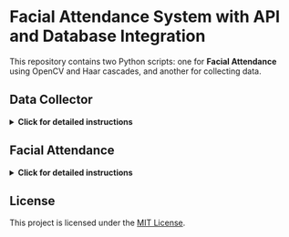 # Facial Attendance System with API and Database Integration

This repository contains two Python scripts: one for **Facial Attendance** using OpenCV and Haar cascades, and another for collecting data.

## Data Collector

<details>
  <summary><strong>Click for detailed instructions</strong></summary>

### Prerequisites

Make sure you have the required dependencies installed by running the following command:

```shell
pip install opencv-python
```

### Instructions

1. Clone or download this repository.

2. Open the terminal or command prompt and navigate to the repository's directory.

3. Run the following command to start the image capture script:

```shell
python image_capture.py
```

4. Enter the name of the person you want to capture images for.

5. The script will capture 20 images using the webcam and save them in the `data` folder, organized by person name.

6. Press 'q' to quit capturing images and move to the next person.
</details>

## Facial Attendance

<details>
  <summary><strong>Click for detailed instructions</strong></summary>

### Prerequisites

Make sure you have the required dependencies installed by running the following command:

```shell
pip install opencv-python flask mysql-connector-python
```

### Instructions

1. Open the terminal or command prompt and navigate to the repository's directory.

2. Run the following command to start the **Facial Attendance** application:

```shell
python face_recognition.py
```

3. Access the application by opening a web browser and visiting `http://localhost:5000`.

4. The webcam stream will be displayed, and the application will attempt to recognize faces based on the provided images in the `data` folder.

5. **Detected** faces will be highlighted in **Green**, and recognized persons will be displayed with their **name** and matching **percentage**. Unknown faces will be highlighted in **Red** and marked as "Unknown".

6. The application will also log the **Attendance, In/Out time log, and Record Anomalies** in a MySQL database.
</details>

## License

This project is licensed under the [MIT License](LICENSE).
